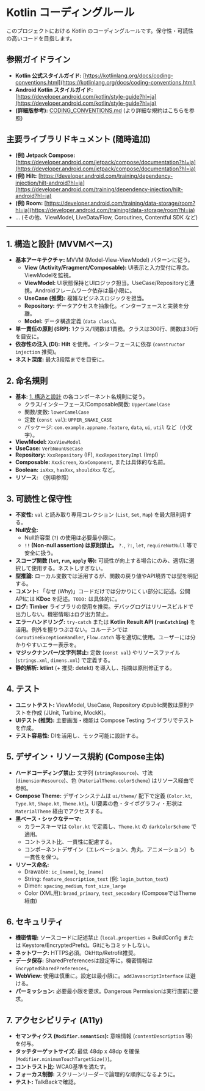 # Kotlin コーディングルール

このプロジェクトにおける Kotlin のコーディングルールです。保守性・可読性の高いコードを目指します。

## 参照ガイドライン

-   **Kotlin 公式スタイルガイド:** [https://kotlinlang.org/docs/coding-conventions.html](https://kotlinlang.org/docs/coding-conventions.html)
-   **Android Kotlin スタイルガイド:** [https://developer.android.com/kotlin/style-guide?hl=ja](https://developer.android.com/kotlin/style-guide?hl=ja)
-   **(詳細版参考):** [CODING_CONVENTIONS.md](./CODING_CONVENTIONS.md) (より詳細な規約はこちらを参照)

## 主要ライブラリドキュメント (随時追加)

-   **(例) Jetpack Compose:** [https://developer.android.com/jetpack/compose/documentation?hl=ja](https://developer.android.com/jetpack/compose/documentation?hl=ja)
-   **(例) Hilt:** [https://developer.android.com/training/dependency-injection/hilt-android?hl=ja](https://developer.android.com/training/dependency-injection/hilt-android?hl=ja)
-   **(例) Room:** [https://developer.android.com/training/data-storage/room?hl=ja](https://developer.android.com/training/data-storage/room?hl=ja)
-   ... (その他、ViewModel, LiveData/Flow, Coroutines, Contentful SDK など)

---

## 1. 構造と設計 (MVVMベース)

-   **基本アーキテクチャ:** MVVM (Model-View-ViewModel) パターンに従う。
    -   **View (Activity/Fragment/Composable):** UI表示と入力受付に専念。ViewModelを監視。
    -   **ViewModel:** UI状態保持とUIロジック担当。UseCase/Repositoryと連携。Androidフレームワーク依存は最小限に。
    -   **UseCase (推奨):** 複雑なビジネスロジックを担当。
    -   **Repository:** データアクセスを抽象化。インターフェースと実装を分離。
    -   **Model:** データ構造定義 (`data class`)。
-   **単一責任の原則 (SRP):** 1クラス/1関数は1責務。クラスは300行、関数は30行を目安に。
-   **依存性の注入 (DI):** **Hilt** を使用。インターフェースに依存 (`constructor injection` 推奨)。
-   **ネスト深度:** 最大3段階までを目安に。

## 2. 命名規則

-   **基本:** [1. 構造と設計](#1-構造と設計-mvvmベース) の各コンポーネント名規則に従う。
    -   クラス/インターフェース/Composable関数: `UpperCamelCase`
    -   関数/変数: `lowerCamelCase`
    -   定数 (`const val`): `UPPER_SNAKE_CASE`
    -   パッケージ: `com.example.appname.feature`, `data`, `ui`, `util` など（小文字）。
-   **ViewModel:** `XxxViewModel`
-   **UseCase:** `VerbNounUseCase`
-   **Repository:** `XxxRepository` (IF), `XxxRepositoryImpl` (Impl)
-   **Composable:** `XxxScreen`, `XxxComponent`, または具体的な名前。
-   **Boolean:** `isXxx`, `hasXxx`, `shouldXxx` など。
-   **リソース:** （別項参照）

## 3. 可読性と保守性

-   **不変性:** `val` と読み取り専用コレクション (`List`, `Set`, `Map`) を最大限利用する。
-   **Null安全:**
    -   Null許容型 (`?`) の使用は必要最小限に。
    -   **`!!` (Non-null assertion) は原則禁止。** `?.`, `?:`, `let`, `requireNotNull` 等で安全に扱う。
-   **スコープ関数 (`let`, `run`, `apply` 等):** 可読性が向上する場合にのみ、適切に選択して使用する。ネストしすぎない。
-   **型推論:** ローカル変数では活用するが、関数の戻り値やAPI境界では型を明記する。
-   **コメント:** 「なぜ (Why)」コードだけでは分かりにくい部分に記述。公開APIには **KDoc** を記述。`TODO:` は具体的に。
-   **ログ:** **Timber** ライブラリの使用を推奨。デバッグログはリリースビルドで出力しない。機密情報はログ出力禁止。
-   **エラーハンドリング:** `try-catch` または **Kotlin Result API (`runCatching`)** を活用。例外を握りつぶさない。コルーチンでは `CoroutineExceptionHandler`, `Flow.catch` 等を適切に使用。ユーザーには分かりやすいエラー表示を。
-   **マジックナンバー/文字列禁止:** 定数 (`const val`) やリソースファイル (`strings.xml`, `dimens.xml`) で定義する。
-   **静的解析:** **ktlint** (+ 推奨: detekt) を導入し、指摘は原則修正する。

## 4. テスト

-   **ユニットテスト:** ViewModel, UseCase, Repository のpublic関数は原則テストを作成 (JUnit, Turbine, MockK)。
-   **UIテスト (推奨):** 主要画面・機能は Compose Testing ライブラリでテストを作成。
-   **テスト容易性:** DIを活用し、モック可能に設計する。

## 5. デザイン・リソース規約 (Compose主体)

-   **ハードコーディング禁止:** 文字列 (`stringResource`)、寸法 (`dimensionResource`)、色 (`MaterialTheme.colorScheme`) はリソース経由で参照。
-   **Compose Theme:** デザインシステムは `ui/theme/` 配下で定義 (`Color.kt`, `Type.kt`, `Shape.kt`, `Theme.kt`)。UI要素の色・タイポグラフィ・形状は `MaterialTheme` 経由でアクセスする。
-   **黒ベース・シックなテーマ:**
    -   カラースキーマは `Color.kt` で定義し、`Theme.kt` の `darkColorScheme` で適用。
    -   コントラスト比、一貫性に配慮する。
    -   コンポーネントデザイン（エレベーション、角丸、アニメーション）も一貫性を保つ。
-   **リソース命名:**
    -   Drawable: `ic_[name]`, `bg_[name]`
    -   String: `feature_description_text` (例: `login_button_text`)
    -   Dimen: `spacing_medium`, `font_size_large`
    -   Color (XML用): `brand_primary`, `text_secondary` (ComposeではTheme経由)

## 6. セキュリティ

-   **機密情報:** ソースコードに記述禁止 (`local.properties` + BuildConfig または Keystore/EncryptedPrefs)。Gitにもコミットしない。
-   **ネットワーク:** HTTPS必須。OkHttp/Retrofit推奨。
-   **データ保存:** SharedPreferencesは設定等に。機密情報は `EncryptedSharedPreferences`。
-   **WebView:** 使用は慎重に。設定は最小限に。`addJavascriptInterface` は避ける。
-   **パーミッション:** 必要最小限を要求。Dangerous Permissionは実行直前に要求。

## 7. アクセシビリティ (A11y)

-   **セマンティクス (`Modifier.semantics`):** 意味情報 (`contentDescription` 等) を付与。
-   **タッチターゲットサイズ:** 最低 48dp x 48dp を確保 (`Modifier.minimumTouchTargetSize()`)。
-   **コントラスト比:** WCAG基準を満たす。
-   **フォーカス制御:** スクリーンリーダーで論理的な順序になるように。
-   **テスト:** TalkBackで確認。
